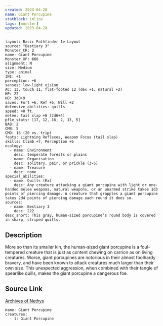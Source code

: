```yaml
---
created: 2023-04-28
name: Giant Porcupine
statblock: inline
tags: [monster]
updated: 2023-04-28
---
```

```statblock
layout: Basic Pathfinder 1e Layout
source: "Bestiary 3"
Monster_CR: 2
name: Giant Porcupine
Monster_XP: 600
alignment: N
size: Medium
type: animal
INI: +1
perception: +6
senses: low-light vision
AC: 13, touch 11, flat-footed 12 (dex +1, natural +2)
HP: 22
HD: 3d8+9
saves: Fort +6, Ref +6, Will +2
defensive_abilities: quills
speed: 40 ft.
melee: tail slap +6 (2d6+4)
pf1e_stats: [17, 12, 16, 2, 13, 5]
BAB: 2
CMB: 5
CMD: 16 (20 vs. trip)
feats: Lightning Reflexes, Weapon Focus (tail slap)
skills: Climb +7, Perception +6
ecology:
  - name: Environment
    desc: temperate forests or plains
  - name: Organisation
    desc: solitary, pair, or prickle (3-6)
  - name: Treasure
    desc: none
special_abilities:
  - name: Quills (Ex)
    desc: Any creature attacking a giant porcupine with light or one-handed melee weapons, natural weapons, or an unarmed strike takes 1d3 points of piercing damage. A creature that grapples a giant porcupine takes 2d4 points of piercing damage each round it does so.
sources:
  - name: Bestiary 3
    desc: 222
desc_short: This gray, human-sized porcupine’s round body is covered in sharp, striped quills.
```
## Description
More so than its smaller kin, the human-sized giant porcupine is a foul-tempered creature that is just as content chewing on carrion as on living creatures. Worse, giant porcupines are notorious in their almost foolhardy bravery, and have been known to attack creatures much larger than their own size. This unexpected aggression, when combined with their tangle of spearlike quills, makes the giant porcupine a dangerous foe.
## Source Link
[Archives of Nethys](https://aonprd.com/MonsterDisplay.aspx?ItemName=Giant%20Porcupine)
```encounter-table
name: Giant Porcupine
creatures:
  - 1: Giant Porcupine
```
